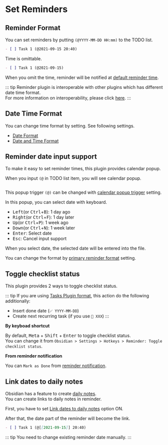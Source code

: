 # Set Reminders

## Reminder Format

You can set reminders by putting `(@YYYY-MM-DD HH:mm)` to the TODO list.

```markdown
- [ ] Task 1 (@2021-09-15 20:40)
```

Time is omittable.

```markdown
- [ ] Task 1 (@2021-09-15)
```

When you omit the time, reminder will be notified at [default reminder time](/setting/#reminder-time).

::: tip
Reminder plugin is interoperable with other plugins which has different date time format.  
For more information on interoperability, please click [here](/guide/interop-tasks).
:::

## Date Time Format

You can change time format by setting.
See following settings.

- [Date Format](/setting/#date-format)
- [Date and Time Format](/setting/#date-and-time-format)

## Reminder date input support

To make it easy to set reminder times, this plugin provides calendar popup.

When you input `(@` in TODO list item, you will see calendar popup.  

<img :src="$withBase('/images/reminder-input-support.png')" width="400px">

This popup trigger `(@)` can be changed with [calendar popup trigger](/setting/#calendar-popup-trigger) setting.

In this popup, you can select date with keyboard. 

- <kbd>Left</kbd>(or <kbd>Ctrl</kbd>+<kbd>B</kbd>): 1 day ago
- <kbd>Right</kbd>(or <kbd>Ctrl</kbd>+<kbd>F</kbd>): 1 day later
- <kbd>Up</kbd>(or <kbd>Ctrl</kbd>+<kbd>P</kbd>): 1 week ago
- <kbd>Down</kbd>(or <kbd>Ctrl</kbd>+<kbd>N</kbd>): 1 week later
- <kbd>Enter</kbd>: Select date
- <kbd>Esc</kbd>: Cancel input support

When you select date, the selected date will be entered into the file.

You can change the format by [primary reminder format](/setting/#primary-reminder-format) setting.

## Toggle checklist status

This plugin provides 2 ways to toggle checklist status.

::: tip
If you are using [Tasks Plugin format](/guide/interop-tasks), this action do the following additionally:
- Insert done date (`✅ YYYY-MM-DD`)
- Create next recurring task (if you use `🔁 XXX`)
:::

**By keyboad shortcut**

By default, <kbd>Meta</kbd> + <kbd>Shift</kbd> + <kbd>Enter</kbd> to toggle checklist status.  
You can change it from `Obsidian > Settings > Hotkeys > Reminder: Toggle checklist status`.

**From reminder notification**

You can `Mark as Done` from [reminder notification](/guide/notification).

## Link dates to daily notes

Obsidian has a feature to create [daily notes](https://help.obsidian.md/Plugins/Daily+notes).  
You can create links to daily notes in reminder.

First, you have to set [Link dates to daily notes](/setting/#link-dates-to-daily-notes) option ON.

After that, the date part of the reminder will become the link.

```markdown
- [ ] Task 1 (@[[2021-09-15]] 20:40)
```

::: tip
You need to change existing reminder date manually.
:::
